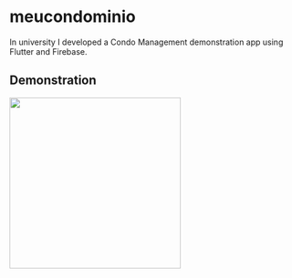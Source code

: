 # meucondominio

In university I developed a Condo Management demonstration app using Flutter and Firebase.

## Demonstration

<img src="https://github.com/raul-felipe/meucondominio/blob/d32f143eba0a49121fb4ca1262036c7779e4aa79/assets/presentation.gif" width="300">

